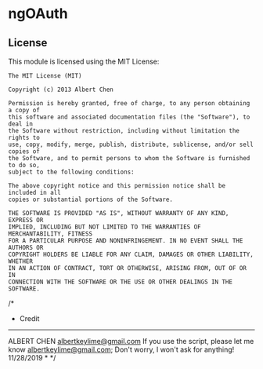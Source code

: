 ngOAuth
======


License
-------

This module is licensed using the MIT License:

```
The MIT License (MIT)

Copyright (c) 2013 Albert Chen

Permission is hereby granted, free of charge, to any person obtaining a copy of
this software and associated documentation files (the "Software"), to deal in
the Software without restriction, including without limitation the rights to
use, copy, modify, merge, publish, distribute, sublicense, and/or sell copies of
the Software, and to permit persons to whom the Software is furnished to do so,
subject to the following conditions:

The above copyright notice and this permission notice shall be included in all
copies or substantial portions of the Software.

THE SOFTWARE IS PROVIDED "AS IS", WITHOUT WARRANTY OF ANY KIND, EXPRESS OR
IMPLIED, INCLUDING BUT NOT LIMITED TO THE WARRANTIES OF MERCHANTABILITY, FITNESS
FOR A PARTICULAR PURPOSE AND NONINFRINGEMENT. IN NO EVENT SHALL THE AUTHORS OR
COPYRIGHT HOLDERS BE LIABLE FOR ANY CLAIM, DAMAGES OR OTHER LIABILITY, WHETHER
IN AN ACTION OF CONTRACT, TORT OR OTHERWISE, ARISING FROM, OUT OF OR IN
CONNECTION WITH THE SOFTWARE OR THE USE OR OTHER DEALINGS IN THE SOFTWARE.
```


/*
 * Credit
------
ALBERT CHEN
albertkeylime@gmail.com
If you use the script, please let me know albertkeylime@gmail.com;  Don't worry, I won't ask for anything!
11/28/2019
 * 
 */
